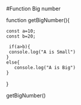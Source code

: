 #Function Big number


function getBigNumber(){

    const a=10;
    const b=20;
    
     if(a>b){
     console.log("A is Small")
    }
    else{
       console.log("A is Big")
    }
}

getBigNumber()
